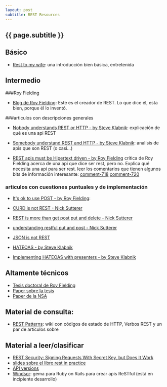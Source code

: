 ```yaml
---
layout: post
subtitle: REST Resources
---
```


{{ page.subtitle }}
-------------------


Básico
------
* [Rest to my wife](http://tomayko.com/writings/rest-to-my-wife): una introducción bien básica, entretenida


Intermedio
----------
###Roy Fielding
* [Blog de Roy Fielding](http://roy.gbiv.com/untangled/): Este es el creador de REST. Lo que dice él, esta bien, porque él lo inventó.
  
  

###articulos con descripciones generales
* [Nobody understands REST or HTTP - by Steve Klabnik](http://blog.steveklabnik.com/posts/2011-07-03-nobody-understands-rest-or-http): explicación de qué es una api REST
* [Somebody understand REST and HTTP - by Steve Klabnik](http://blog.steveklabnik.com/posts/2011-08-07-some-people-understand-rest-and-http): analisis de apis que son REST (o casi...)

* [REST apis must be Hipertext driven - by Roy Fielding](http://roy.gbiv.com/untangled/2008/rest-apis-must-be-hypertext-driven)
  crítica de Roy Fielding acerca de una api que dice ser rest, pero no. Explica qué necesita una api para ser rest.
leer los comentarios que tienen algunos bits de información interesante:
    [comment-718](http://roy.gbiv.com/untangled/2008/rest-apis-must-be-hypertext-driven#comment-718)
    [comment-720](http://roy.gbiv.com/untangled/2008/rest-apis-must-be-hypertext-driven#comment-720)


### articulos con cuestiones puntuales y de implementación
* [It's ok to use POST - by Roy Fielding](http://roy.gbiv.com/untangled/2009/it-is-okay-to-use-post):
* [CURD is not REST - Nick Sutterer](http://nicksda.apotomo.de/2010/10/rails-misapprehensions-crud-is-not-rest/#comment-644)
* [REST is more than get post put and delete - Nick Sutterer](http://nicksda.apotomo.de/2010/12/rails-misapprehensions-rest-is-more-than-get-post-put-and-delete/)

* [understanding restful put and post - Nick Sutterer](http://nicksda.apotomo.de/2010/12/rails-misapprehensions-understanding-restful-put-and-post/)

* [JSON is not REST](http://norestforjson.blogspot.co.uk/2012/08/json-is-not-restful.html)

* [HATEOAS - by Steve Klabnik](http://timelessrepo.com/haters-gonna-hateoas)
* [Implementing HATEOAS with presenters - by Steve Klabnik](http://blog.steveklabnik.com/posts/2012-01-06-implementing-hateoas-with-presenters)


Altamente técnicos
------------------

* [Tesis doctoral de Roy Fielding](http://www.ics.uci.edu/~fielding/pubs/dissertation/top.htm)
* [Paper sobre la tesis](/static/2002-REST-TOIT.pdf)
* [Paper de la NSA](/static/guidelines_implementation_rest.pdf)


Material de consulta:
---------------------
* [REST Patterns](http://restpatterns.org/): wiki con códigos de estado de HTTP, Verbos REST y un par de artículos sobre

 
Material a leer/clasificar 
--------------------------
* [REST Security: Signing Requests With Secret Key, but Does It Work](http://www.naildrivin5.com/blog/2008/04/21/rest-security-signing-requests-with-secret-key-but-does-it-work.html)
* [slides sobre el libro rest in practice](http://www.slideshare.net/guilhermecaelum/rest-in-practice)
* [API versions](http://www.informit.com/articles/article.aspx?p=1566460)
* [Windsor](https://github.com/samdec/windsor): gema para Ruby on Rails para crear apis ReSTful (está en incipiente desarrollo)